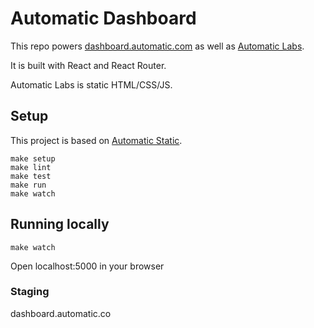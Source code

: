 # Automatic Dashboard

This repo powers [dashboard.automatic.com](dashboard.automatic.com) as well as [Automatic Labs](dashboard.automatic.com/#/labs).

It is built with React and React Router.

Automatic Labs is static HTML/CSS/JS.

## Setup

This project is based on [Automatic Static](https://github.com/Automatic/Automatic-static).

    make setup
    make lint
    make test
    make run
    make watch

## Running locally

    make watch

Open localhost:5000 in your browser

### Staging

dashboard.automatic.co
